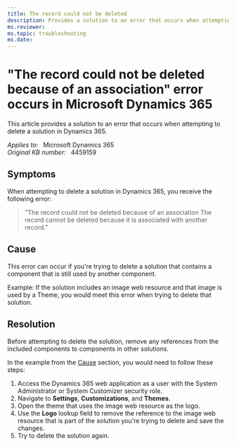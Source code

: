 ```yaml
---
title: The record could not be deleted
description: Provides a solution to an error that occurs when attempting to delete a solution in Dynamics 365.
ms.reviewer: 
ms.topic: troubleshooting
ms.date: 
---
```

# "The record could not be deleted because of an association" error occurs in Microsoft Dynamics 365

This article provides a solution to an error that occurs when attempting to delete a solution in Dynamics 365.

_Applies to:_ &nbsp; Microsoft Dynamics 365  
_Original KB number:_ &nbsp; 4459159

## Symptoms

When attempting to delete a solution in Dynamics 365, you receive the following error:

> "The record could not be deleted because of an association
The record cannot be deleted because it is associated with another record."

## Cause

This error can occur if you're trying to delete a solution that contains a component that is still used by another component.

Example: If the solution includes an image web resource and that image is used by a Theme, you would meet this error when trying to delete that solution.

## Resolution

Before attempting to delete the solution, remove any references from the included components to components in other solutions.

In the example from the [Cause](#cause) section, you would need to follow these steps:

1. Access the Dynamics 365 web application as a user with the System Administrator or System Customizer security role.
2. Navigate to **Settings**, **Customizations**, and **Themes**.
3. Open the theme that uses the image web resource as the logo.
4. Use the **Logo** lookup field to remove the reference to the image web resource that is part of the solution you're trying to delete and save the changes.
5. Try to delete the solution again.

